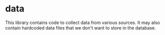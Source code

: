 # data

This library contains code to collect data from various sources. It may also contain
hardcoded data files that we don't want to store in the database.
